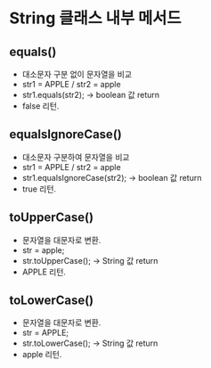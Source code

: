 # String 클래스 내부 메서드

## equals()
- 대소문자 구분 없이 문자열을 비교
- str1 = APPLE / str2 = apple
- str1.equals(str2); -> boolean 값 return
- false 리턴.

## equalsIgnoreCase()
- 대소문자 구분하여 문자열을 비교
- str1 = APPLE / str2 = apple
- str1.equalsIgnoreCase(str2); -> boolean 값 return
- true 리턴.

## toUpperCase()
- 문자열을 대문자로 변환.
- str = apple;
- str.toUpperCase(); -> String 값 return
- APPLE 리턴.

## toLowerCase()
- 문자열을 대문자로 변환.
- str = APPLE;
- str.toLowerCase(); -> String 값 return
- apple 리턴.   